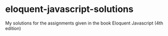 # eloquent-javascript-solutions
My solutions for the assignments given in the book Eloquent Javascript (4th edition)
